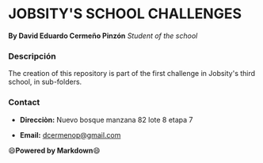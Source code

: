 # JOBSITY'S SCHOOL CHALLENGES
**By David Eduardo Cermeño Pinzón**
*Student of the school*


### Descripción
The creation of this repository is part of the first challenge in Jobsity's third school, in sub-folders.


### Contact

 - __Direcciòn:__ Nuevo bosque manzana 82 lote 8 etapa 7
   
 - **Email:** dcermenop@gmail.com



:smile:**Powered by Markdown**:smile: